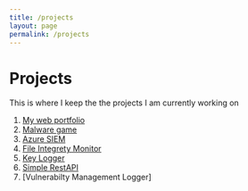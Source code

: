 ```yaml
---
title: /projects
layout: page
permalink: /projects
---
```


# Projects 

This is where I keep the the projects I am currently working on

1. [My web portfolio](/projects/webportfolio.md)
2. [Malware game](/projects/malwaregame.md)
3. [Azure SIEM](/projects/AzureSIEM.md)
4. [File Integrety Monitor](/projects/fim.md)
5. [Key Logger](/projects/kl.md)
6. [Simple RestAPI](/projects/restapi.md)
7. [Vulnerabilty Management Logger]
